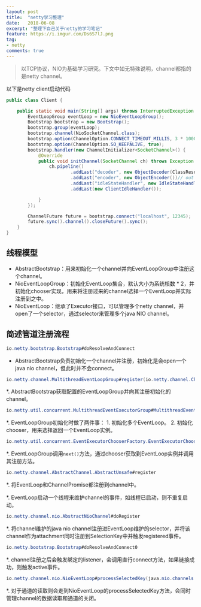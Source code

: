 ```yaml
---
layout: post
title:  "netty学习整理"
date:   2018-06-08
excerpt: "整理下自己关于netty的学习笔记"
feature: https://i.imgur.com/Ds6S7lJ.png
tag:
- netty
comments: true
---
```


> 以TCP协议，NIO为基础学习研究。下文中如无特殊说明，channel都指的是netty channel。

以下是netty client启动代码
``` java
public class Client {

    public static void main(String[] args) throws InterruptedException {
        EventLoopGroup eventLoop = new NioEventLoopGroup();
        Bootstrap bootstrap = new Bootstrap();
        bootstrap.group(eventLoop);
        bootstrap.channel(NioSocketChannel.class);
        bootstrap.option(ChannelOption.CONNECT_TIMEOUT_MILLIS, 3 * 1000);
        bootstrap.option(ChannelOption.SO_KEEPALIVE, true);
        bootstrap.handler(new ChannelInitializer<SocketChannel>() {
            @Override
            public void initChannel(SocketChannel ch) throws Exception {
                ch.pipeline()
                        .addLast("decoder", new ObjectDecoder(ClassResolvers.cacheDisabled(getClass().getClassLoader()))) // in 1
                        .addLast("encoder", new ObjectEncoder())// out 3
                        .addLast("idleStateHandler", new IdleStateHandler(0, 1, 0))
                        .addLast(new ClientIdleHandler());

            }
        });

        ChannelFuture future = bootstrap.connect("localhost", 12345);
        future.sync().channel().closeFuture().sync();
    }
}
```

## 线程模型

* AbstractBootstrap：用来初始化一个channel并向EventLoopGroup中注册这个channel。
* NioEventLoopGroup：初始化EventLoop集合，默认大小为系统核数 * 2，并初始化chooser实现，用来将注册过来的channel选择一个EventLoop并实际注册到之中。
* NioEventLoop：继承了Executor接口，可以管理多个netty channel，并open了一个selector，通过selector来管理多个java NIO channel。

## 简述管道注册流程

``` java
io.netty.bootstrap.Bootstrap#doResolveAndConnect
```
* AbstractBootstrap负责初始化一个channel并注册，初始化是会open一个java nio channel，但此时并不会connect。

``` java
io.netty.channel.MultithreadEventLoopGroup#register(io.netty.channel.Channel)
```
*. AbstractBootstrap获取配置的EventLoopGroup并向其注册初始化的channel。

``` java
io.netty.util.concurrent.MultithreadEventExecutorGroup#MultithreadEventExecutorGroup(int, java.util.concurrent.Executor, io.netty.util.concurrent.EventExecutorChooserFactory, java.lang.Object...)
```
*. EventLoopGroup初始化时做了两件事：
    1. 初始化多个EventLoop。
    2. 初始化chooser，用来选择返回一个EventLoop实例。
    
``` java
io.netty.util.concurrent.EventExecutorChooserFactory.EventExecutorChooser#next
```
*. EventLoopGroup调用```next()```方法，通过chooser获取到EventLoop实例并调用其注册方法。

``` java
io.netty.channel.AbstractChannel.AbstractUnsafe#register
```
*. 将EventLoop和ChannelPromise都注册到channel中。

*. EventLoop启动一个线程来维护channel的事件，如线程已启动，则不重复启动。

``` java
io.netty.channel.nio.AbstractNioChannel#doRegister
```
*. 将channel维护的java nio channel注册进EventLoop维护的selector，并将该channel作为attachment同时注册到SelectionKey中并触发registered事件。

``` java
io.netty.bootstrap.Bootstrap#doResolveAndConnect0
```
*. channel注册之后会触发绑定的listener，会调用直行connect方法，如果链接成功，则触发active事件。

``` java
io.netty.channel.nio.NioEventLoop#processSelectedKey(java.nio.channels.SelectionKey, io.netty.channel.nio.AbstractNioChannel)
```
*. 对于通道的读取则会走到NioEventLoop的processSelectedKey方法，会同时管理channel的数据读取和通道的关闭。 
